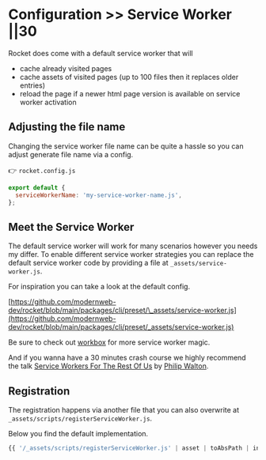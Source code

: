 # Configuration >> Service Worker ||30

Rocket does come with a default service worker that will

- cache already visited pages
- cache assets of visited pages (up to 100 files then it replaces older entries)
- reload the page if a newer html page version is available on service worker activation

## Adjusting the file name

Changing the service worker file name can be quite a hassle so you can adjust generate file name via a config.

👉 `rocket.config.js`

```js
export default {
  serviceWorkerName: 'my-service-worker-name.js',
};
```

## Meet the Service Worker

The default service worker will work for many scenarios however you needs my differ.
To enable different service worker strategies you can replace the default service worker code by providing a file at `_assets/service-worker.js`.

For inspiration you can take a look at the default config.

[https://github.com/modernweb-dev/rocket/blob/main/packages/cli/preset/\_assets/service-worker.js](https://github.com/modernweb-dev/rocket/blob/main/packages/cli/preset/_assets/service-worker.js)

Be sure to check out [workbox](https://developers.google.com/web/tools/workbox) for more service worker magic.

And if you wanna have a 30 minutes crash course we highly recommend the talk [Service Workers For The Rest Of Us](https://vimeo.com/362260166) by [Philip Walton](https://twitter.com/philwalton).

## Registration

The registration happens via another file that you can also overwrite at `_assets/scripts/registerServiceWorker.js`.

Below you find the default implementation.

<!-- prettier-ignore-start -->
```js
{{ '/_assets/scripts/registerServiceWorker.js' | asset | toAbsPath | inlineFilePath; }}
```
<!-- prettier-ignore-end -->
